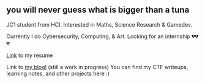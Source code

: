 ## you will never guess what is bigger than a tuna

JC1 student from HCI. Interested in Maths, Science Research & Gamedev.

Currently I do Cybersecurity, Computing, & Art. Looking for an internship 💔💔💔

[Link](CV.pdf) to my resume

Link to [my blog!](https://burner972021.github.io/) (still a work in progress) You can find my CTF writeups, learning notes, and other projects here :)

